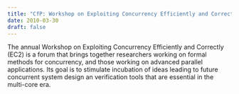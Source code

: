 ```yaml
---
title: "CfP: Workshop on Exploiting Concurrency Efficiently and Correctly (EC^2 2010)"
date: 2010-03-30
draft: false
---
```

<p>The annual Workshop on Exploiting Concurrency Efficiently and Correctly (EC2) is a forum that brings together researchers working on formal methods for concurrency, and those working on advanced parallel applications. Its goal is to stimulate incubation of ideas leading to future concurrent system design an verification tools that are essential in the multi-core era.</p>
